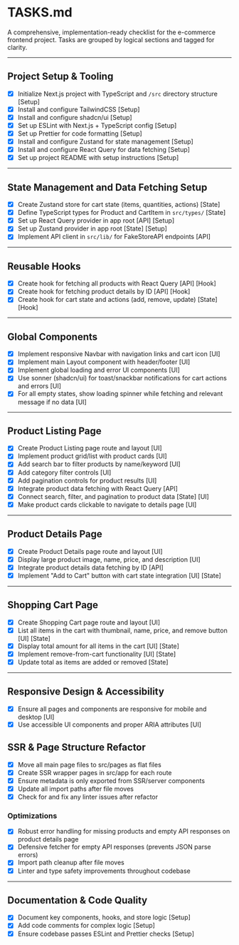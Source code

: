 # TASKS.md

A comprehensive, implementation-ready checklist for the e-commerce frontend project. Tasks are grouped by logical sections and tagged for clarity.

---

## Project Setup & Tooling

- [x] Initialize Next.js project with TypeScript and `/src` directory structure [Setup]
- [x] Install and configure TailwindCSS [Setup]
- [x] Install and configure shadcn/ui [Setup]
- [x] Set up ESLint with Next.js + TypeScript config [Setup]
- [x] Set up Prettier for code formatting [Setup]
- [x] Install and configure Zustand for state management [Setup]
- [x] Install and configure React Query for data fetching [Setup]
- [x] Set up project README with setup instructions [Setup]

---

## State Management and Data Fetching Setup

- [x] Create Zustand store for cart state (items, quantities, actions) [State]
- [x] Define TypeScript types for Product and CartItem in `src/types/` [State]
- [x] Set up React Query provider in app root [API] [Setup]
- [x] Set up Zustand provider in app root [State] [Setup]
- [x] Implement API client in `src/lib/` for FakeStoreAPI endpoints [API]

---

## Reusable Hooks

- [x] Create hook for fetching all products with React Query [API] [Hook]
- [x] Create hook for fetching product details by ID [API] [Hook]
- [x] Create hook for cart state and actions (add, remove, update) [State] [Hook]

---

## Global Components

- [x] Implement responsive Navbar with navigation links and cart icon [UI]
- [x] Implement main Layout component with header/footer [UI]
- [x] Implement global loading and error UI components [UI]
- [x] Use sonner (shadcn/ui) for toast/snackbar notifications for cart actions and errors [UI]
- [x] For all empty states, show loading spinner while fetching and relevant message if no data [UI]

---

## Product Listing Page

- [x] Create Product Listing page route and layout [UI]
- [x] Implement product grid/list with product cards [UI]
- [x] Add search bar to filter products by name/keyword [UI]
- [x] Add category filter controls [UI]
- [x] Add pagination controls for product results [UI]
- [x] Integrate product data fetching with React Query [API]
- [x] Connect search, filter, and pagination to product data [State] [UI]
- [x] Make product cards clickable to navigate to details page [UI]

---

## Product Details Page

- [x] Create Product Details page route and layout [UI]
- [x] Display large product image, name, price, and description [UI]
- [x] Integrate product details data fetching by ID [API]
- [x] Implement "Add to Cart" button with cart state integration [UI] [State]

---

## Shopping Cart Page

- [x] Create Shopping Cart page route and layout [UI]
- [x] List all items in the cart with thumbnail, name, price, and remove button [UI] [State]
- [x] Display total amount for all items in the cart [UI] [State]
- [x] Implement remove-from-cart functionality [UI] [State]
- [x] Update total as items are added or removed [State]

---

## Responsive Design & Accessibility

- [x] Ensure all pages and components are responsive for mobile and desktop [UI]
- [x] Use accessible UI components and proper ARIA attributes [UI]

## SSR & Page Structure Refactor

- [x] Move all main page files to src/pages as flat files
- [x] Create SSR wrapper pages in src/app for each route
- [x] Ensure metadata is only exported from SSR/server components
- [x] Update all import paths after file moves
- [x] Check for and fix any linter issues after refactor

### Optimizations

- [x] Robust error handling for missing products and empty API responses on product details page
- [x] Defensive fetcher for empty API responses (prevents JSON parse errors)
- [x] Import path cleanup after file moves
- [x] Linter and type safety improvements throughout codebase

---

## Documentation & Code Quality

- [x] Document key components, hooks, and store logic [Setup]
- [x] Add code comments for complex logic [Setup]
- [x] Ensure codebase passes ESLint and Prettier checks [Setup]
